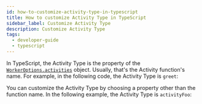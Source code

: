 ```yaml
---
id: how-to-customize-activity-type-in-typescript
title: How to customize Activity Type in TypeScript
sidebar_label: Customize Activity Type
description: Customize Activity Type
tags:
  - developer-guide
  - typescript
---
```


In TypeScript, the Activity Type is the property of the [`WorkerOptions.activities`](https://typescript.temporal.io/api/interfaces/worker.workeroptions/#activities) object.
Usually, that's the Activity function's name.
For example, in the following code, the Activity Type is `greet`:

<!--SNIPSTART typescript-activity-fn -->
<!--SNIPEND-->

<!--SNIPSTART typescript-worker-create -->
<!--SNIPEND-->

You can customize the Activity Type by choosing a property other than the function name. In the following example, the Activity Type is `activityFoo`:

<!--SNIPSTART typescript-custom-activity-type -->
<!--SNIPEND-->
